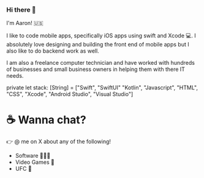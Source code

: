### Hi there 👋

I'm Aaron! 🇺🇸

I like to code mobile apps, specifically iOS apps using swift and Xcode 💻. I absolutely love designing and building the front end of mobile apps but I also like to do backend work as well.

I am also a freelance computer technician and have worked with hundreds of businesses and small business owners in helping them with there IT needs.

private let stack: [String] = ["Swift", "SwiftUI" "Kotlin", "Javascript", "HTML", "CSS", "Xcode", "Android Studio", "Visual Studio"]
<h1 >☕️ Wanna chat?</h1>
👉 @ me on X about any of the following!

- Software 👨🏻‍💻
- Video Games 👾
- UFC 🤼


<!--
**amgallo272/amgallo272** is a ✨ _special_ ✨ repository because its `README.md` (this file) appears on your GitHub profile.

Here are some ideas to get you started:

- 🔭 I’m currently working on ...
- 🌱 I’m currently learning ...
- 👯 I’m looking to collaborate on ...
- 🤔 I’m looking for help with ...
- 💬 Ask me about ...
- 📫 How to reach me: ...
- 😄 Pronouns: ...
- ⚡ Fun fact: ...
-->
